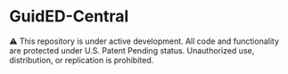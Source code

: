 # GuidED-Central

⚠️ This repository is under active development. All code and functionality are protected under U.S. Patent Pending status. Unauthorized use, distribution, or replication is prohibited.
